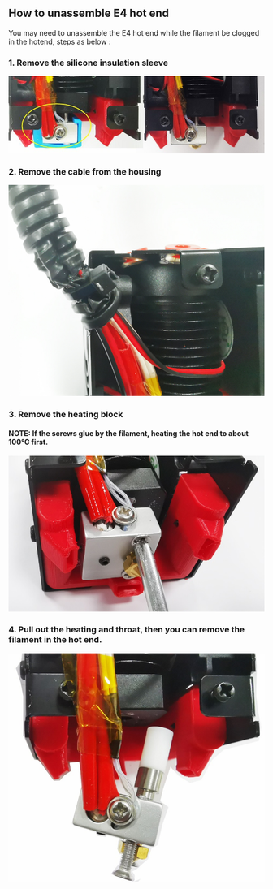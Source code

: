 ## How to unassemble E4 hot end
You may need to unassemble the E4 hot end while the filament be clogged in the hotend,  steps as below :  
### 1. Remove the silicone insulation sleeve 
![](1.jpg)
### 2. Remove the cable from the housing
![](2.jpg)
### 3. Remove the heating block
#### NOTE: If the screws glue by the filament, heating the hot end  to about 100℃ first.  
![](3.jpg)
### 4. Pull out the heating and throat, then you can remove the filament in the hot end.
![](4.jpg)